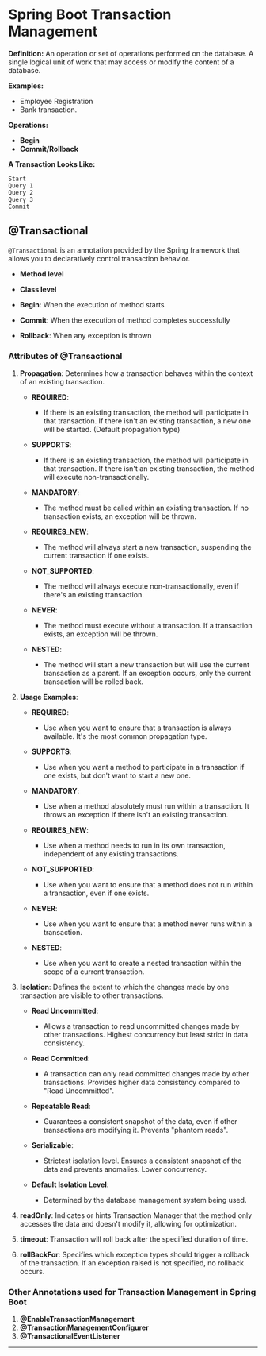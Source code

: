 # Spring Boot Transaction Management

**Definition:**
An operation or set of operations performed on the database.
A single logical unit of work that may access or modify the content of a database.

**Examples:**
- Employee Registration
- Bank transaction.

**Operations:**
- **Begin**
- **Commit/Rollback**

**A Transaction Looks Like:**
```
Start
Query 1
Query 2
Query 3
Commit
```

## @Transactional

`@Transactional` is an annotation provided by the Spring framework that allows you to declaratively control transaction behavior.

- **Method level**
- **Class level**

- **Begin**: When the execution of method starts
- **Commit**: When the execution of method completes successfully
- **Rollback**: When any exception is thrown

### Attributes of @Transactional

1. **Propagation**: Determines how a transaction behaves within the context of an existing transaction.

    - **REQUIRED**:
        - If there is an existing transaction, the method will participate in that transaction. If there isn't an existing transaction, a new one will be started. (Default propagation type)

    - **SUPPORTS**:
        - If there is an existing transaction, the method will participate in that transaction. If there isn't an existing transaction, the method will execute non-transactionally.

    - **MANDATORY**:
        - The method must be called within an existing transaction. If no transaction exists, an exception will be thrown.

    - **REQUIRES_NEW**:
        - The method will always start a new transaction, suspending the current transaction if one exists.

    - **NOT_SUPPORTED**:
        - The method will always execute non-transactionally, even if there's an existing transaction.

    - **NEVER**:
        - The method must execute without a transaction. If a transaction exists, an exception will be thrown.

    - **NESTED**:
        - The method will start a new transaction but will use the current transaction as a parent. If an exception occurs, only the current transaction will be rolled back.

2. **Usage Examples**:

    - **REQUIRED**:
        - Use when you want to ensure that a transaction is always available. It's the most common propagation type.

    - **SUPPORTS**:
        - Use when you want a method to participate in a transaction if one exists, but don't want to start a new one.

    - **MANDATORY**:
        - Use when a method absolutely must run within a transaction. It throws an exception if there isn't an existing transaction.

    - **REQUIRES_NEW**:
        - Use when a method needs to run in its own transaction, independent of any existing transactions.

    - **NOT_SUPPORTED**:
        - Use when you want to ensure that a method does not run within a transaction, even if one exists.

    - **NEVER**:
        - Use when you want to ensure that a method never runs within a transaction.

    - **NESTED**:
        - Use when you want to create a nested transaction within the scope of a current transaction.

3. **Isolation**: Defines the extent to which the changes made by one transaction are visible to other transactions.

    - **Read Uncommitted**:
        - Allows a transaction to read uncommitted changes made by other transactions. Highest concurrency but least strict in data consistency.

    - **Read Committed**:
        - A transaction can only read committed changes made by other transactions. Provides higher data consistency compared to "Read Uncommitted".

    - **Repeatable Read**:
        - Guarantees a consistent snapshot of the data, even if other transactions are modifying it. Prevents "phantom reads".

    - **Serializable**:
        - Strictest isolation level. Ensures a consistent snapshot of the data and prevents anomalies. Lower concurrency.

    - **Default Isolation Level**:
        - Determined by the database management system being used.

4. **readOnly**: Indicates or hints Transaction Manager that the method only accesses the data and doesn't modify it, allowing for optimization.

5. **timeout**: Transaction will roll back after the specified duration of time.

6. **rollBackFor**: Specifies which exception types should trigger a rollback of the transaction. If an exception raised is not specified, no rollback occurs.

### Other Annotations used for Transaction Management in Spring Boot

1. **@EnableTransactionManagement**
2. **@TransactionManagementConfigurer**
3. **@TransactionalEventListener**

---
